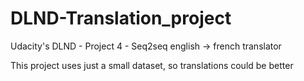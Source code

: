 # DLND-Translation_project
Udacity's DLND - Project 4 - Seq2seq english -> french translator

This project uses just a small dataset, so translations could be better
